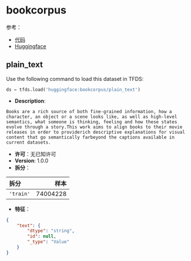 # bookcorpus

参考：

- [代码](https://github.com/huggingface/datasets/blob/master/datasets/bookcorpus)
- [Huggingface](https://huggingface.co/datasets/bookcorpus)

## plain_text

Use the following command to load this dataset in TFDS:

```python
ds = tfds.load('huggingface:bookcorpus/plain_text')
```

- **Description**:

```
Books are a rich source of both fine-grained information, how a character, an object or a scene looks like, as well as high-level semantics, what someone is thinking, feeling and how these states evolve through a story.This work aims to align books to their movie releases in order to providerich descriptive explanations for visual content that go semantically farbeyond the captions available in current datasets.
```

- **许可**：无已知许可
- **Version**: 1.0.0
- **拆分**：

拆分 | 样本
:-- | --:
`'train'` | 74004228

- **特征**：

```json
{
    "text": {
        "dtype": "string",
        "id": null,
        "_type": "Value"
    }
}
```
